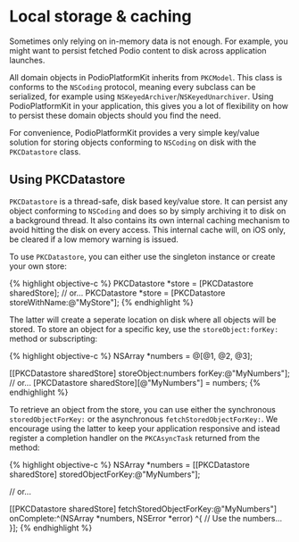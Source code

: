 # Local storage  & caching

Sometimes only relying on in-memory data is not enough. For example, you might want to persist fetched Podio content to disk across application launches.

All domain objects in PodioPlatformKit inherits from `PKCModel`. This class is conforms to the `NSCoding` protocol, meaning every subclass can be serialized, for example using `NSKeyedArchiver`/`NSKeyedUnarchiver`. Using PodioPlatformKit in your application, this gives you a lot of flexibility on how to persist these domain objects should you find the need.

For convenience, PodioPlatformKit provides a very simple key/value solution for storing objects conforming to `NSCoding` on disk with the `PKCDatastore` class.

## Using PKCDatastore

`PKCDatastore` is a thread-safe, disk based key/value store. It can persist any object conforming to `NSCoding` and does so by simply archiving it to disk on a background thread. It also contains its own internal caching mechanism to avoid hitting the disk on every access. This internal cache will, on iOS only, be cleared if a low memory warning is issued.

To use `PKCDatastore`, you can either use the singleton instance or create your own store:

{% highlight objective-c %}
PKCDatastore *store = [PKCDatastore sharedStore];
// or...
PKCDatastore *store = [PKCDatastore storeWithName:@"MyStore"];
{% endhighlight %}

The latter will create a seperate location on disk where all objects will be stored. To store an object for a specific key, use the `storeObject:forKey:` method or subscripting:

{% highlight objective-c %}
NSArray *numbers = @[@1, @2, @3];

[[PKCDatastore sharedStore] storeObject:numbers forKey:@"MyNumbers"];
// or...
[PKCDatastore sharedStore][@"MyNumbers"] = numbers;
{% endhighlight %}

To retrieve an object from the store, you can use either the synchronous `storedObjectForKey:` or the asynchronous `fetchStoredObjectForKey:`. We encourage using the latter to keep your application responsive and istead register a completion handler on the `PKCAsyncTask` returned from the method:

{% highlight objective-c %}
NSArray *numbers = [[PKCDatastore sharedStore] storedObjectForKey:@"MyNumbers"];

// or...

[[PKCDatastore sharedStore] fetchStoredObjectForKey:@"MyNumbers"] onComplete:^(NSArray *numbers, NSError *error) ^{
  // Use the numbers...
}];
{% endhighlight %}